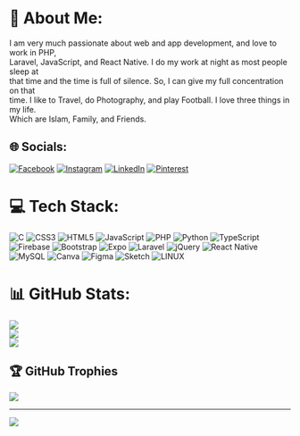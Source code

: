 # 💫 About Me:
I am very much passionate about web and app development, and love to work in PHP, <br>Laravel, JavaScript, and React Native. I do my work at night as most people sleep at <br>that time and the time is full of silence. So, I can give my full concentration on that <br>time. I like to Travel, do Photography, and play Football. I love three things in my life. <br>Which are Islam, Family, and Friends. 


## 🌐 Socials:
[![Facebook](https://img.shields.io/badge/Facebook-%231877F2.svg?logo=Facebook&logoColor=white)](https://facebook.com/miahTamjid183) [![Instagram](https://img.shields.io/badge/Instagram-%23E4405F.svg?logo=Instagram&logoColor=white)](https://instagram.com/miahmdtamjid) [![LinkedIn](https://img.shields.io/badge/LinkedIn-%230077B5.svg?logo=linkedin&logoColor=white)](https://www.linkedin.com/in/engr-miah-mohammad-tamjid-9037491b8/) [![Pinterest](https://img.shields.io/badge/Pinterest-%23E60023.svg?logo=Pinterest&logoColor=white)](https://pinterest.com/L7Wx4SC) 

# 💻 Tech Stack:
![C](https://img.shields.io/badge/c-%2300599C.svg?style=for-the-badge&logo=c&logoColor=white) ![CSS3](https://img.shields.io/badge/css3-%231572B6.svg?style=for-the-badge&logo=css3&logoColor=white) ![HTML5](https://img.shields.io/badge/html5-%23E34F26.svg?style=for-the-badge&logo=html5&logoColor=white) ![JavaScript](https://img.shields.io/badge/javascript-%23323330.svg?style=for-the-badge&logo=javascript&logoColor=%23F7DF1E) ![PHP](https://img.shields.io/badge/php-%23777BB4.svg?style=for-the-badge&logo=php&logoColor=white) ![Python](https://img.shields.io/badge/python-3670A0?style=for-the-badge&logo=python&logoColor=ffdd54) ![TypeScript](https://img.shields.io/badge/typescript-%23007ACC.svg?style=for-the-badge&logo=typescript&logoColor=white) ![Firebase](https://img.shields.io/badge/firebase-%23039BE5.svg?style=for-the-badge&logo=firebase) ![Bootstrap](https://img.shields.io/badge/bootstrap-%23563D7C.svg?style=for-the-badge&logo=bootstrap&logoColor=white) ![Expo](https://img.shields.io/badge/expo-1C1E24?style=for-the-badge&logo=expo&logoColor=#D04A37) ![Laravel](https://img.shields.io/badge/laravel-%23FF2D20.svg?style=for-the-badge&logo=laravel&logoColor=white) ![jQuery](https://img.shields.io/badge/jquery-%230769AD.svg?style=for-the-badge&logo=jquery&logoColor=white) ![React Native](https://img.shields.io/badge/react_native-%2320232a.svg?style=for-the-badge&logo=react&logoColor=%2361DAFB) ![MySQL](https://img.shields.io/badge/mysql-%2300f.svg?style=for-the-badge&logo=mysql&logoColor=white) ![Canva](https://img.shields.io/badge/Canva-%2300C4CC.svg?style=for-the-badge&logo=Canva&logoColor=white) 	![Figma](https://img.shields.io/badge/figma-%23F24E1E.svg?style=for-the-badge&logo=figma&logoColor=white) ![Sketch](https://img.shields.io/badge/Sketch-FFB387?style=for-the-badge&logo=sketch&logoColor=black) ![LINUX](https://img.shields.io/badge/Linux-FCC624?style=for-the-badge&logo=linux&logoColor=black)
# 📊 GitHub Stats:
![](https://github-readme-stats.vercel.app/api?username=MiahTamjid&theme=dark&hide_border=false&include_all_commits=false&count_private=false)<br/>
![](https://github-readme-streak-stats.herokuapp.com/?user=MiahTamjid&theme=dark&hide_border=false)<br/>
![](https://github-readme-stats.vercel.app/api/top-langs/?username=MiahTamjid&theme=dark&hide_border=false&include_all_commits=false&count_private=false&layout=compact)

## 🏆 GitHub Trophies
![](https://github-profile-trophy.vercel.app/?username=MiahTamjid&theme=radical&no-frame=false&no-bg=true&margin-w=4)

---
[![](https://visitcount.itsvg.in/api?id=MiahTamjid&icon=0&color=0)](https://visitcount.itsvg.in)

<!-- Proudly created with GPRM ( https://gprm.itsvg.in ) -->
